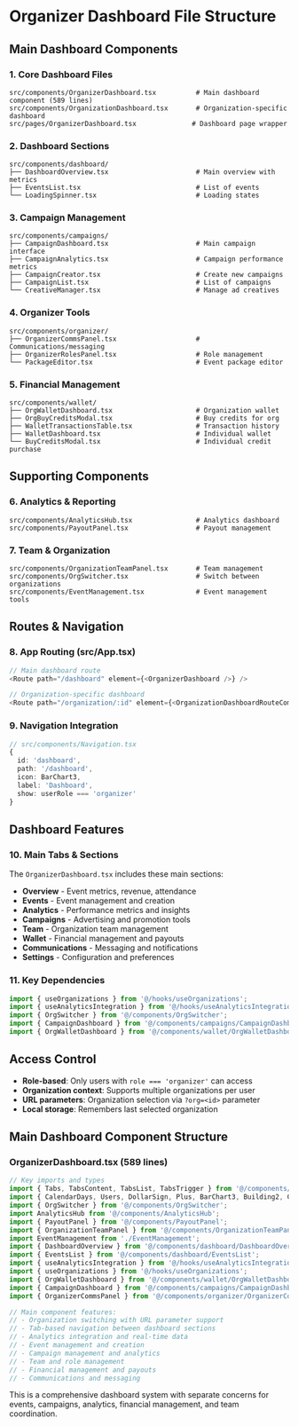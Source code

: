 # Organizer Dashboard File Structure

## Main Dashboard Components

### 1. Core Dashboard Files
```
src/components/OrganizerDashboard.tsx          # Main dashboard component (589 lines)
src/components/OrganizationDashboard.tsx       # Organization-specific dashboard
src/pages/OrganizerDashboard.tsx              # Dashboard page wrapper
```

### 2. Dashboard Sections
```
src/components/dashboard/
├── DashboardOverview.tsx                      # Main overview with metrics
├── EventsList.tsx                             # List of events
└── LoadingSpinner.tsx                         # Loading states
```

### 3. Campaign Management
```
src/components/campaigns/
├── CampaignDashboard.tsx                      # Main campaign interface
├── CampaignAnalytics.tsx                      # Campaign performance metrics
├── CampaignCreator.tsx                        # Create new campaigns
├── CampaignList.tsx                           # List of campaigns
└── CreativeManager.tsx                        # Manage ad creatives
```

### 4. Organizer Tools
```
src/components/organizer/
├── OrganizerCommsPanel.tsx                    # Communications/messaging
├── OrganizerRolesPanel.tsx                    # Role management
└── PackageEditor.tsx                          # Event package editor
```

### 5. Financial Management
```
src/components/wallet/
├── OrgWalletDashboard.tsx                     # Organization wallet
├── OrgBuyCreditsModal.tsx                     # Buy credits for org
├── WalletTransactionsTable.tsx                # Transaction history
├── WalletDashboard.tsx                        # Individual wallet
└── BuyCreditsModal.tsx                        # Individual credit purchase
```

## Supporting Components

### 6. Analytics & Reporting
```
src/components/AnalyticsHub.tsx                # Analytics dashboard
src/components/PayoutPanel.tsx                 # Payout management
```

### 7. Team & Organization
```
src/components/OrganizationTeamPanel.tsx       # Team management
src/components/OrgSwitcher.tsx                 # Switch between organizations
src/components/EventManagement.tsx             # Event management tools
```

## Routes & Navigation

### 8. App Routing (src/App.tsx)
```typescript
// Main dashboard route
<Route path="/dashboard" element={<OrganizerDashboard />} />

// Organization-specific dashboard
<Route path="/organization/:id" element={<OrganizationDashboardRouteComponent />} />
```

### 9. Navigation Integration
```typescript
// src/components/Navigation.tsx
{ 
  id: 'dashboard', 
  path: '/dashboard', 
  icon: BarChart3, 
  label: 'Dashboard', 
  show: userRole === 'organizer' 
}
```

## Dashboard Features

### 10. Main Tabs & Sections
The `OrganizerDashboard.tsx` includes these main sections:
- **Overview** - Event metrics, revenue, attendance
- **Events** - Event management and creation
- **Analytics** - Performance metrics and insights
- **Campaigns** - Advertising and promotion tools
- **Team** - Organization team management
- **Wallet** - Financial management and payouts
- **Communications** - Messaging and notifications
- **Settings** - Configuration and preferences

### 11. Key Dependencies
```typescript
import { useOrganizations } from '@/hooks/useOrganizations';
import { useAnalyticsIntegration } from '@/hooks/useAnalyticsIntegration';
import { OrgSwitcher } from '@/components/OrgSwitcher';
import { CampaignDashboard } from '@/components/campaigns/CampaignDashboard';
import { OrgWalletDashboard } from '@/components/wallet/OrgWalletDashboard';
```

## Access Control
- **Role-based**: Only users with `role === 'organizer'` can access
- **Organization context**: Supports multiple organizations per user
- **URL parameters**: Organization selection via `?org=<id>` parameter
- **Local storage**: Remembers last selected organization

## Main Dashboard Component Structure

### OrganizerDashboard.tsx (589 lines)
```typescript
// Key imports and types
import { Tabs, TabsContent, TabsList, TabsTrigger } from '@/components/ui/tabs';
import { CalendarDays, Users, DollarSign, Plus, BarChart3, Building2, CheckCircle2, Wallet, Megaphone, Settings, Mail } from 'lucide-react';
import { OrgSwitcher } from '@/components/OrgSwitcher';
import AnalyticsHub from '@/components/AnalyticsHub';
import { PayoutPanel } from '@/components/PayoutPanel';
import { OrganizationTeamPanel } from '@/components/OrganizationTeamPanel';
import EventManagement from './EventManagement';
import { DashboardOverview } from '@/components/dashboard/DashboardOverview';
import { EventsList } from '@/components/dashboard/EventsList';
import { useAnalyticsIntegration } from '@/hooks/useAnalyticsIntegration';
import { useOrganizations } from '@/hooks/useOrganizations';
import { OrgWalletDashboard } from '@/components/wallet/OrgWalletDashboard';
import { CampaignDashboard } from '@/components/campaigns/CampaignDashboard';
import { OrganizerCommsPanel } from '@/components/organizer/OrganizerCommsPanel';

// Main component features:
// - Organization switching with URL parameter support
// - Tab-based navigation between dashboard sections
// - Analytics integration and real-time data
// - Event management and creation
// - Campaign management and analytics
// - Team and role management
// - Financial management and payouts
// - Communications and messaging
```

This is a comprehensive dashboard system with separate concerns for events, campaigns, analytics, financial management, and team coordination.
